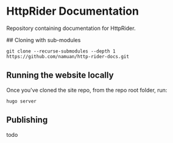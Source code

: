 # HttpRider Documentation

Repository containing documentation for HttpRider.

## Cloning with sub-modules

```
git clone --recurse-submodules --depth 1 https://github.com/namuan/http-rider-docs.git
```

## Running the website locally

Once you've cloned the site repo, from the repo root folder, run:

```
hugo server
```

## Publishing

todo

